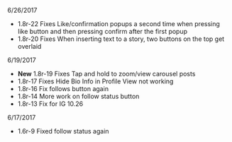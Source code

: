 6/26/2017

 - 1.8r-22 Fixes Like/confirmation popups a second time when pressing like button and then pressing confirm after the first popup
 - 1.8r-20 Fixes When inserting text to a story, two buttons on the top get overlaid


6/19/2017

 - **New** 1.8r-19 Fixes Tap and hold to zoom/view carousel posts
 - 1.8r-17 Fixes Hide Bio Info in Profile View not working
 - 1.8r-16 Fix follows button again
 - 1.8r-14 More work on follow status button
 - 1.8r-13 Fix for IG 10.26


6/17/2017

 - 1.6r-9 Fixed follow status again
